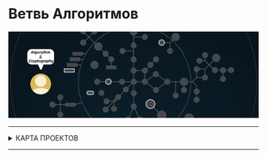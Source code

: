 # Ветвь Алгоритмов #


![algorithmic branch](./algorithmic.gif)

---

<details>
<summary> КАРТА ПРОЕКТОВ </summary>

![map Holy_Graph](../Holy_Graph.png)

</details>

---

